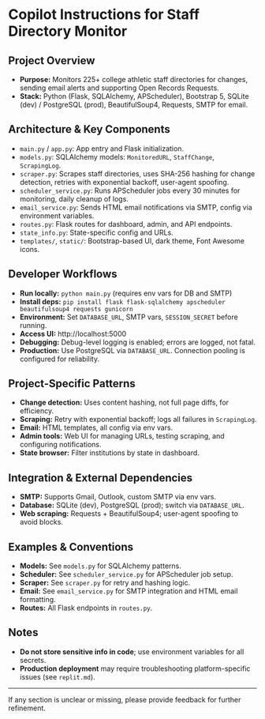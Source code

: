 # Copilot Instructions for Staff Directory Monitor

## Project Overview
- **Purpose:** Monitors 225+ college athletic staff directories for changes, sending email alerts and supporting Open Records Requests.
- **Stack:** Python (Flask, SQLAlchemy, APScheduler), Bootstrap 5, SQLite (dev) / PostgreSQL (prod), BeautifulSoup4, Requests, SMTP for email.

## Architecture & Key Components
- `main.py` / `app.py`: App entry and Flask initialization.
- `models.py`: SQLAlchemy models: `MonitoredURL`, `StaffChange`, `ScrapingLog`.
- `scraper.py`: Scrapes staff directories, uses SHA-256 hashing for change detection, retries with exponential backoff, user-agent spoofing.
- `scheduler_service.py`: Runs APScheduler jobs every 30 minutes for monitoring, daily cleanup of logs.
- `email_service.py`: Sends HTML email notifications via SMTP, config via environment variables.
- `routes.py`: Flask routes for dashboard, admin, and API endpoints.
- `state_info.py`: State-specific config and URLs.
- `templates/`, `static/`: Bootstrap-based UI, dark theme, Font Awesome icons.

## Developer Workflows
- **Run locally:** `python main.py` (requires env vars for DB and SMTP)
- **Install deps:** `pip install flask flask-sqlalchemy apscheduler beautifulsoup4 requests gunicorn`
- **Environment:** Set `DATABASE_URL`, SMTP vars, `SESSION_SECRET` before running.
- **Access UI:** http://localhost:5000
- **Debugging:** Debug-level logging is enabled; errors are logged, not fatal.
- **Production:** Use PostgreSQL via `DATABASE_URL`. Connection pooling is configured for reliability.

## Project-Specific Patterns
- **Change detection:** Uses content hashing, not full page diffs, for efficiency.
- **Scraping:** Retry with exponential backoff; logs all failures in `ScrapingLog`.
- **Email:** HTML templates, all config via env vars.
- **Admin tools:** Web UI for managing URLs, testing scraping, and configuring notifications.
- **State browser:** Filter institutions by state in dashboard.

## Integration & External Dependencies
- **SMTP:** Supports Gmail, Outlook, custom SMTP via env vars.
- **Database:** SQLite (dev), PostgreSQL (prod); switch via `DATABASE_URL`.
- **Web scraping:** Requests + BeautifulSoup4; user-agent spoofing to avoid blocks.

## Examples & Conventions
- **Models:** See `models.py` for SQLAlchemy patterns.
- **Scheduler:** See `scheduler_service.py` for APScheduler job setup.
- **Scraper:** See `scraper.py` for retry and hashing logic.
- **Email:** See `email_service.py` for SMTP integration and HTML email formatting.
- **Routes:** All Flask endpoints in `routes.py`.

## Notes
- **Do not store sensitive info in code**; use environment variables for all secrets.
- **Production deployment** may require troubleshooting platform-specific issues (see `replit.md`).

---
If any section is unclear or missing, please provide feedback for further refinement.
